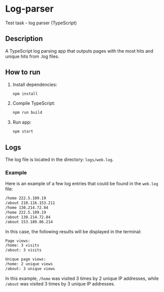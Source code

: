 # Log-parser
Test task - log parser (TypeScript)

## Description

A TypeScript log parsing app that outputs pages with the most hits and unique hits from .log files.

## How to run

1. Install dependencies:
    ```sh
    npm install
    ```

2. Compile TypeScript:
    ```sh
    npm run build
    ```

3. Run app:
    ```sh
    npm start
    ```

## Logs

The log file is located in the directory: `logs/web.log`.

### Example

Here is an example of a few log entries that could be found in the `web.log` file:
   ``` sh
   /home 222.5.109.19 
   /about 210.116.153.211 
   /home 130.214.72.84 
   /home 222.5.109.19 
   /about 130.214.72.84 
   /about 153.189.86.214
   ```

In this case, the following results will be displayed in the terminal:
   ``` sh
   Page views: 
   /home: 3 visits 
   /about: 3 visits
   
   Unique page views: 
   /home: 2 unique views 
   /about: 3 unique views
   ```


In this example, `/home` was visited 3 times by 2 unique IP addresses, while `/about` was visited 3 times by 3 unique IP addresses.
